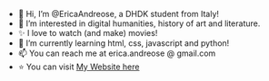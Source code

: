 - 👋 Hi, I’m @EricaAndreose, a DHDK student from Italy!
- 👀 I’m interested in digital humanities, history of art and literature.
- ✨ I love to watch (and make) movies!
- 🌱 I’m currently learning html, css, javascript and python!
- 📫 You can reach me at erica.andreose @ gmail.com
- :star: You can visit [My Website here]()
<!---
EricaAndreose/EricaAndreose is a ✨ special ✨ repository because its `README.md` (this file) appears on your GitHub profile.
You can click the Preview link to take a look at your changes.
--->


